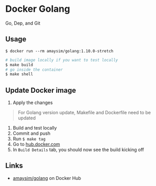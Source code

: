 # Docker Golang

Go, Dep, and Git

## Usage

`$ docker run --rm amaysim/golang:1.10.0-stretch`

```bash
# build image locally if you want to test locally
$ make build
# go inside the container
$ make shell
```

## Update Docker image

1. Apply the changes

> For Golang version update, Makefile and Dockerfile need to be updated

1. Build and test locally
1. Commit and push
1. Run `$ make tag`
1. Go to [hub.docker.com](https://hub.docker.com/r/amaysim/golang/)
1. In `Build Details` tab, you should now see the build kicking off

## Links

- [amaysim/golang](https://hub.docker.com/r/amaysim/golang/) on Docker Hub